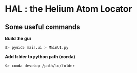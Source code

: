 # HAL : the Helium Atom Locator

## Some useful commands

**Build the gui**

```bash
$> pyuic5 main.ui > MainUI.py
```

**Add folder to python path (conda)**

```bash
$> conda develop /path/to/folder
```
